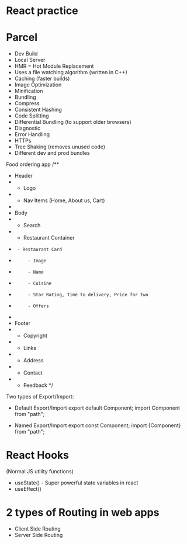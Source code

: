 # React practice

# Parcel
- Dev Build
- Local Server
- HMR = Hot Module Replacement
- Uses a file watching algorithm (written in C++)
- Caching (faster builds)
- Image Optimization
- Minification
- Bundling
- Compress
- Consistent Hashing
- Code Splitting
- Differential Bundling (to support older browsers)
- Diagnostic
- Error Handling
- HTTPs
- Tree Shaking (removes unused code)
- Different dev and prod bundles


Food ordering app
/**
 * Header
 *  - Logo
 *  - Nav Items (Home, About us, Cart)
 * 
 * Body
 *  - Search
 *  - Restaurant Container
 *      - Restaurant Card
 *          - Image
 *          - Name
 *          - Cuisine
 *          - Star Rating, Time to delivery, Price for two
 *          - Offers
 * 
 * Footer
 *  - Copyright
 *  - Links
 *  - Address
 *  - Contact
 *  - Feedback
 */

 Two types of Export/Import:
 - Default Export/Import
    export default Component;
    import Component from "path";

- Named Export/Import
    export const Component;
    import {Component} from "path";

# React Hooks
(Normal JS utility functions)
- useState() - Super powerful state variables in react
- useEffect()

# 2 types of Routing in web apps
- Client Side Routing
- Server Side Routing